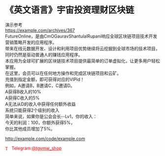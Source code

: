 # 《英文语言》宇宙投资理财区块链

演示参考<br>https://example.com/archives/367<br>FutureOnline，是由CmOGauravShantulalRupani响应全球区块链项目技术开发营销策略开发的应用程序。<br>带来在线元数据开发、设计和利用项目优势继续将云挖掘到全球市场的技术项目，同时仍然是驱动普通人的赚钱应用程序。<br>本应用为全球可扩展的区块链技术项目提供最简单的订单虚拟化，让更多用户轻松掌握。<br>在这里，会员可以在任何地方操作和完成区块链项目和云矿。<br>充值到指定金额，即可获得对应的VIPid！<br>例如，A邀请B，B邀请C，C邀请D。<br>A获得B收入的10%<br>A获得C收入的5%<br>A无法从D的收入中获得任何额外收益<br>系统只能获得2个级别的收入<br>简单来说，如果你是公会会长--Lv1，你的收入：<br>今天的利润：100，你额外获得5%，<br>你比其他成员增加了5%。<br>

http://example.com/code/example.com







<p style="color: red;"><img src="https://cdn-icons-png.flaticon.com/512/2111/2111646.png" alt="Telegram Icon" style="width: 16px; vertical-align: middle; margin-right: 5px;">Telegram:<a href="https://t.me/tgymw_shop" style="color: red;">@tgymw_shop</a></p>
